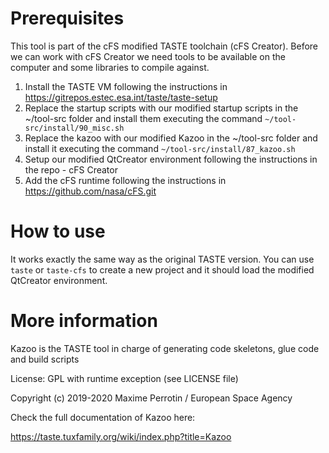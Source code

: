 # Prerequisites
This tool is part of the cFS modified TASTE toolchain (cFS Creator). Before we can work with cFS Creator we need tools to be available on the computer and some libraries to compile against.

1. Install the TASTE VM following the instructions in https://gitrepos.estec.esa.int/taste/taste-setup
2. Replace the startup scripts with our modified startup scripts in the ~/tool-src folder and install them executing the command `~/tool-src/install/90_misc.sh`
3. Replace the kazoo with our modified Kazoo in the ~/tool-src folder and install it executing the command `~/tool-src/install/87_kazoo.sh`
4. Setup our modified QtCreator environment following the instructions in the repo - cFS Creator
5. Add the cFS runtime following the instructions in https://github.com/nasa/cFS.git

# How to use
It works exactly the same way as the original TASTE version. You can use `taste` or `taste-cfs` to create a new project and it should load the modified QtCreator environment.



# More information 
Kazoo is the TASTE tool in charge of generating code skeletons, glue code and build scripts

License: GPL with runtime exception (see LICENSE file)

Copyright (c) 2019-2020 Maxime Perrotin / European Space Agency

Check the full documentation of Kazoo here:

https://taste.tuxfamily.org/wiki/index.php?title=Kazoo
